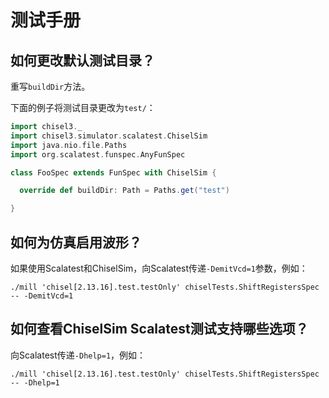 # 测试手册


## 如何更改默认测试目录？

重写`buildDir`方法。

下面的例子将测试目录更改为`test/`：

``` scala mdoc:reset:silent
import chisel3._
import chisel3.simulator.scalatest.ChiselSim
import java.nio.file.Paths
import org.scalatest.funspec.AnyFunSpec

class FooSpec extends FunSpec with ChiselSim {

  override def buildDir: Path = Paths.get("test")

}

```

## 如何为仿真启用波形？

如果使用Scalatest和ChiselSim，向Scalatest传递`-DemitVcd=1`参数，例如：

``` shell
./mill 'chisel[2.13.16].test.testOnly' chiselTests.ShiftRegistersSpec -- -DemitVcd=1
```

## 如何查看ChiselSim Scalatest测试支持哪些选项？

向Scalatest传递`-Dhelp=1`，例如：

``` shell
./mill 'chisel[2.13.16].test.testOnly' chiselTests.ShiftRegistersSpec -- -Dhelp=1
```
